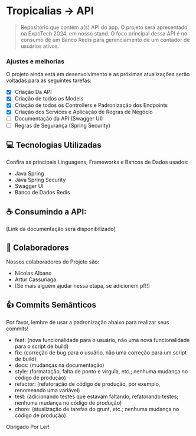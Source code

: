 # Tropicalias -> API

> Repositório que contém a(s) API do app. O projeto será apresentado na ExpoTech 2024, em nosso stand. O foco principal dessa API é no consumo de um Banco Redis para gerenciamento de um contador de usuários ativos.

### Ajustes e melhorias

O projeto ainda está em desenvolvimento e as próximas atualizações serão voltadas para as seguintes tarefas:

- [x] Criação Da API
- [X] Criação de todos os Models
- [X] Criação de todos os Controllers e Padronização dos Endpoints
- [X] Criação dos Services e Aplicação de Regras de Negócio
- [ ] Documentação da API (Swagger UI)
- [ ] Regras de Segurança (Spring Security)

## 💻 Tecnologias Utilizadas

Confira as principais Linguagens, Frameworks e Bancos de Dados usados:

- Java Spring
- Java Spring Security
- Swagger UI
- Banco de Dados Redis

## ☕ Consumindo a API:

[Link da documentação será disponibilizado]

## 🤝 Colaboradores

Nossos colaboradores do Projeto são:
- Nícolas Albano
- Artur Cassuriaga
- [Se mais alguém ajudar nessa etapa, se adicionem pf!!]

## 👍 Commits Semânticos 

Por favor, lembre de usar a padronização abaixo para realizar seus commits!

- feat: (nova funcionalidade para o usuário, não uma nova funcionalidade para o script de build)
- fix: (correção de bug para o usuário, não uma correção para um script de build)
- docs: (mudanças na documentação)
- style: (formatação, falta de ponto e vírgula, etc.; nenhuma mudança no código de produção)
- refactor: (refatoração de código de produção, por exemplo, renomeando uma variável)
- test: (adicionando testes que estavam faltando, refatorando testes; nenhuma mudança no código de produção)
- chore: (atualização de tarefas do grunt, etc.; nenhuma mudança no código de produção)

Obrigado Por Ler!
